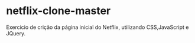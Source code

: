 # netflix-clone-master
Exercicio de crição  da página inicial do Netflix, utilizando CSS,JavaScript e JQuery.
